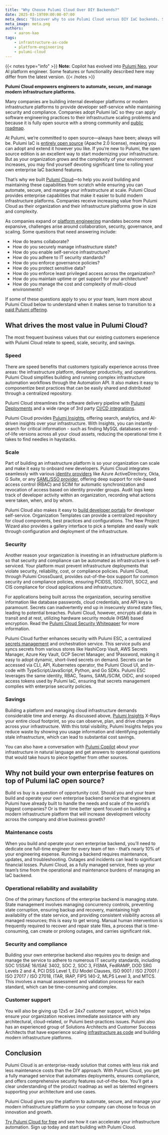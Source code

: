 ```yaml
---
title: "Why Choose Pulumi Cloud Over DIY Backends?"
date: 2025-03-19T09:00:00-07:00
meta_desc: "Discover why to use Pulumi Cloud versus DIY IaC backends. Save time, reduce costs, and ensure compliance."
meta_image: meta.png
authors:
    - aaron-kao
tags:
    - infrastructure-as-code
    - platform-engineering
    - pulumi-cloud
---
```


{{< notes type="info" >}}
**Note:** Copilot has evolved into [Pulumi Neo](/product/neo/), your AI platform engineer. Some features or functionality described here may differ from the latest version.
{{< /notes >}}


**Pulumi Cloud empowers engineers to automate, secure, and manage modern infrastructure platforms.**

Many companies are building internal developer platforms or modern infrastructure platforms to provide developer self-service while maintaining security and compliance. Companies adopt Pulumi IaC so they can apply software engineering practices to their infrastructure scaling problems and because it is fully open source with a strong community and [public roadmap](https://github.com/orgs/pulumi/projects/44/).

At Pulumi, we’re committed to open source&mdash;always have been; always will be. Pulumi IaC is [entirely open source](https://github.com/pulumi/pulumi) (Apache 2.0 license), meaning you can adopt and extend it however you like. If you’re new to Pulumi, the open source edition is an excellent way to start modernizing your infrastructure. But as your organization grows and the complexity of your environment increases, you may find yourself devoting significant time to rolling your own enterprise IaC backend features.

That’s why we built [Pulumi Cloud](/product/pulumi-cloud/)&mdash;to help you avoid building and maintaining these capabilities from scratch while ensuring you can automate, secure, and manage your infrastructure at scale. Pulumi Cloud provides enterprise capabilities that make it easier to build modern infrastructure platforms. Companies receive increasing value from Pulumi Cloud as their organization and their infrastructure platforms grow in size and complexity.

As companies expand or [platform engineering](/what-is/what-is-platform-engineering/) mandates become more expansive, challenges arise around collaboration, security, governance, and scaling. Some questions that need answering include:

- How do teams collaborate?
- How do you securely manage infrastructure state?
- How do you enable self-service infrastructure?
- How do you adhere to IT security standards?
- How do you enforce governance policies?
- How do you protect sensitive data?
- How do you enforce least privileged access across the organization?
- How do you maintain uptime or get support for your architecture?
- How do you manage the cost and complexity of multi-cloud environments?

If some of these questions apply to you or your team, learn more about Pulumi Cloud below to understand when it makes sense to transition to a [paid Pulumi offering](/pricing/).

## What drives the most value in Pulumi Cloud?

The most frequent business values that our existing customers experience with Pulumi Cloud relate to speed, scale, security, and savings.

### Speed

There are speed benefits that customers typically experience across three areas:  the infrastructure platform, developer productivity, and operations. Pulumi Cloud simplifies building and running complex infrastructure automation workflows through the Automation API. It also makes it easy to componentize best practices that can be easily shared and distributed through a centralized repository.

Pulumi Cloud streamlines the software delivery pipeline with [Pulumi Deployments](/product/pulumi-deployments/) and a wide range of 3rd party [CI/CD integrations](/docs/iac/using-pulumi/continuous-delivery/).

Pulumi Cloud provides [Pulumi Insights](/product/pulumi-insights/), offering search, analytics, and AI-driven insights over your infrastructure. With Insights, you can instantly search for critical information - such as finding MySQL databases on end-of-life versions across all your cloud assets, reducing the operational time it takes to find needles in haystacks.

### Scale

Part of building an infrastructure platform is so your organization can scale and make it easy to onboard new developers. Pulumi Cloud integrates seamlessly with various [identity providers](/docs/pulumi-cloud/access-management/oidc/) like Azure ActiveDirectory, Okta, G Suite, or any [SAML/SSO provider](/docs/pulumi-cloud/access-management/saml/), offering deep support for role-based access control (RBAC) and SCIM for automatic synchronization and revocation of access based on identity provider groups. Audit logs keep track of developer activity within an organization, recording what actions were taken, when, and by whom.

Pulumi Cloud also makes it easy to [build developer portals](/product/internal-developer-platforms/) for developer self-service. Organization Templates can provide a centralized repository for cloud components, best practices and configurations. The New Project Wizard also provides a gallery interface to pick a template and easily walk through configuration and deployment of the infrastructure.

### Security

Another reason your organization is investing in an infrastructure platform is so that security and compliance can be automated as infrastructure is self-serviced. Your platform must prevent infrastructure deployments that violate security, reliability, cost, or compliance policies. Pulumi Cloud, through Pulumi CrossGuard, provides out-of-the-box support for common security and compliance policies, ensuring PCIDSS, ISO27001, SOC2, and CIS compliance for cloud applications and infrastructure.

For applications being built across the organization, securing sensitive information like database passwords, cloud credentials, and API keys is paramount. Secrets can inadvertently end up in insecurely stored state files, leading to potential breaches. Pulumi Cloud, however, encrypts all data in transit and at rest, utilizing hardware security module (HSM) based encryption. Read the [Pulumi Cloud Security Whitepaper](/security/pulumi-cloud-security-whitepaper.pdf) for more information.

Pulumi Cloud further enhances security with Pulumi ESC, a centralized [secrets management](/what-is/what-is-secrets-management/) and orchestration service. This service pulls and syncs secrets from various stores like HashiCorp Vault, AWS Secrets Manager, Azure Key Vault, GCP Secret Manager, and 1Password, making it easy to adopt dynamic, short-lived secrets on demand. Secrets can be accessed via CLI, API, Kubernetes operator, the Pulumi Cloud UI, and in-code with TypeScript/JavaScript, Python, and Go SDKs. Pulumi ESC leverages the same identity, RBAC, Teams, SAML/SCIM, OIDC, and scoped access tokens used by Pulumi IaC, ensuring that secrets management complies with enterprise security policies.

### Savings

Building a platform and managing cloud infrastructure demands considerable time and energy. As discussed above, [Pulumi Insights](/product/pulumi-insights/) X-Rays your entire cloud footprint, so you can observe, plan, and drive changes across your infrastructure. With this total visibility, Pulumi Insights helps you reduce waste by showing you usage information and identifying potentially stale infrastructure, which can lead to substantial cost savings.

You can also have a conversation with [Pulumi Copilot](/product/copilot/) about your infrastructure in natural language and get answers to operational questions that would take hours to piece together from other sources.

## Why not build your own enterprise features on top of Pulumi IaC open source?

Build vs buy is a question of opportunity cost. Should you and your team build and operate your own enterprise backend service that engineers at Pulumi have already built to handle the needs and scale of the world’s biggest companies? Or is their time better spent focused on building a modern infrastructure platform that will increase development velocity across the company and drive business growth?

### Maintenance costs

When you build and operate your own enterprise backend, you’ll need to dedicate one full-time engineer for every team of ten - that’s nearly 10% of your engineering expense. Running a backend requires maintenance, updates, and troubleshooting. Outages and incidents can lead to significant financial losses. Pulumi Cloud, as a fully managed service, frees up your team’s time from the operational and maintenance burdens of managing an IaC backend.

### Operational reliability and availability

One of the primary functions of the enterprise backend is managing state. State management involves managing concurrency controls, preventing state corruption, ensuring backup and recovery, maintaining high availability of the state service, and providing consistent visibility across all managed resources; this is easy to get wrong. Manual human intervention is frequently required to recover and repair state files, a process that is time-consuming, can create or prolong outages, and carries significant risk.

### Security and compliance

Building your own enterprise backend also requires you to design and manage the service to adhere to numerous IT security standards, including SOC 1/SSAE 16/ISAE 3402, SOC 2, SOC 3, FISMA, FedRAMP, DOD SRG Levels 2 and 4, PCI DSS Level 1, EU Model Clauses, ISO 9001 / ISO 27001 / ISO 27017 / ISO 27018, ITAR, IRAP, FIPS 140-2, MLPS Level 3, and MTCS. This involves a manual assessment and validation process for each standard, which can be time-consuming and complex.

### Customer support

You will also be giving up 12x5 or 24x7 customer support, which helps ensure your organization receives immediate assistance with any architectural, cloud-related, or Pulumi best-practices issues. Pulumi also has an experienced group of Solutions Architects and Customer Success Architects that have experience scaling [infrastructure as code](/what-is/what-is-infrastructure-as-code/) and building modern infrastructure platforms.

## Conclusion

Pulumi Cloud is an enterprise-ready solution that comes with less risk and less maintenance costs than the DIY approach. With Pulumi Cloud, you get a fully managed service that automates deployments, ensures compliance, and offers comprehensive security features out-of-the-box. You’ll get a clear understanding of the product roadmap as well as talented engineers supporting your architecture and use cases.

Pulumi Cloud gives you the platform to automate, secure, and manage your modern infrastructure platform so your company can choose to focus on innovation and growth.

[Try Pulumi Cloud for free](https://app.pulumi.com/) and see how it can accelerate your infrastructure automation. Sign up today and start building with Pulumi Cloud.
